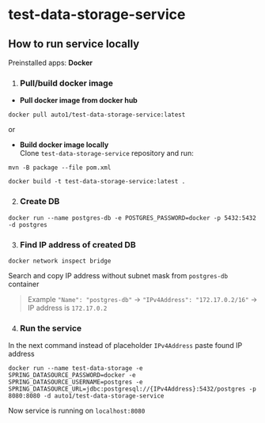 # test-data-storage-service

## How to run service locally

Preinstalled apps: **Docker**

1. ### Pull/build docker image
- **Pull docker image from docker hub**
```
docker pull auto1/test-data-storage-service:latest
```
or  
- **Build docker image locally**  
Clone `test-data-storage-service` repository and run:
```
mvn -B package --file pom.xml
```
```
docker build -t test-data-storage-service:latest .
```

2. ### Create DB
```
docker run --name postgres-db -e POSTGRES_PASSWORD=docker -p 5432:5432 -d postgres
```

3. ### Find IP address of created DB
```
docker network inspect bridge
```
Search and copy IP address without subnet mask from `postgres-db` container  
> Example `"Name": "postgres-db"` -> `"IPv4Address": "172.17.0.2/16"` -> IP address is `172.17.0.2`  

4. ### Run the service

In the next command instead of placeholder `IPv4Address` paste found IP address
```
docker run --name test-data-storage -e SPRING_DATASOURCE_PASSWORD=docker -e SPRING_DATASOURCE_USERNAME=postgres -e SPRING_DATASOURCE_URL=jdbc:postgresql://{IPv4Address}:5432/postgres -p 8080:8080 -d auto1/test-data-storage-service
```
Now service is running on `localhost:8080`
